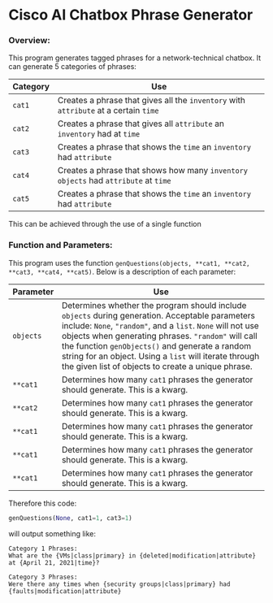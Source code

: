 # Cisco AI Chatbox Phrase Generator
### Overview:
This program generates tagged phrases for a network-technical chatbox. It can generate 5 categories of phrases:

| Category | Use |
| --- | --- |
| `cat1` | Creates a phrase that gives all the `inventory` with `attribute` at a certain `time` |
| `cat2` | Creates a phrase that gives all `attribute` an `inventory` had at `time` |
| `cat3` | Creates a phrase that shows the `time` an `inventory` had `attribute` |
| `cat4` | Creates a phrase that shows how many `inventory` `objects` had `attribute` at `time` |
| `cat5` | Creates a phrase that shows the `time` an `inventory` had `attribute` |


This can be achieved through the use of a single function
### Function and Parameters:
This program uses the function `genQuestions(objects, **cat1, **cat2, **cat3, **cat4, **cat5)`. Below is a description of each parameter:

| Parameter | Use |
| --- | --- |
| `objects` | Determines whether the program should include `objects` during generation. Acceptable parameters include: `None`, `"random"`, and a `list`. `None` will not use objects when generating phrases. `"random"` will call the function `genObjects()` and generate a random string for an object. Using a `list` will iterate through the given list of objects to create a unique phrase.|
| `**cat1` | Determines how many `cat1` phrases the generator should generate. This is a kwarg.|
| `**cat2` | Determines how many `cat1` phrases the generator should generate. This is a kwarg.|
| `**cat1` | Determines how many `cat1` phrases the generator should generate. This is a kwarg.|
| `**cat1` | Determines how many `cat1` phrases the generator should generate. This is a kwarg.|
| `**cat1` | Determines how many `cat1` phrases the generator should generate. This is a kwarg.|

Therefore this code:
```python
genQuestions(None, cat1=1, cat3=1)
```
will output something like:
```
Category 1 Phrases:
What are the {VMs|class|primary} in {deleted|modification|attribute} at {April 21, 2021|time}?

Category 3 Phrases:
Were there any times when {security groups|class|primary} had {faults|modification|attribute}
```